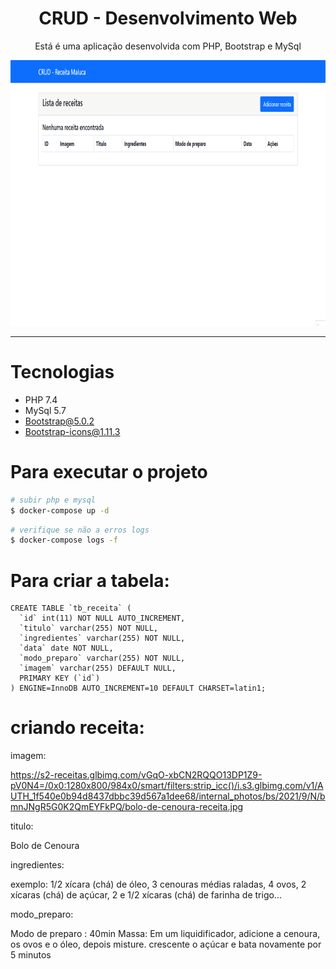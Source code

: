 <h1 align="center">
CRUD - Desenvolvimento Web
</h1>

<p align="center">Está é uma aplicação desenvolvida com PHP, Bootstrap e MySql</p>

<div align="center" >
  <img src="./crud-php/assets/crud.gif" alt="demo-web" height="425">
 
</div>

---

# Tecnologias

- PHP 7.4
- MySql 5.7
- Bootstrap@5.0.2
- Bootstrap-icons@1.11.3

# Para executar o projeto

```bash
# subir php e mysql
$ docker-compose up -d

```

```bash
# verifique se não a erros logs
$ docker-compose logs -f

```

# Para criar a tabela:

```
CREATE TABLE `tb_receita` (
  `id` int(11) NOT NULL AUTO_INCREMENT,
  `titulo` varchar(255) NOT NULL,
  `ingredientes` varchar(255) NOT NULL,
  `data` date NOT NULL,
  `modo_preparo` varchar(255) NOT NULL,
  `imagem` varchar(255) DEFAULT NULL,
  PRIMARY KEY (`id`)
) ENGINE=InnoDB AUTO_INCREMENT=10 DEFAULT CHARSET=latin1;

```

# criando receita:

imagem:

https://s2-receitas.glbimg.com/vGqO-xbCN2RQQO13DP1Z9-pV0N4=/0x0:1280x800/984x0/smart/filters:strip_icc()/i.s3.glbimg.com/v1/AUTH_1f540e0b94d8437dbbc39d567a1dee68/internal_photos/bs/2021/9/N/bmnJNgR5G0K2QmEYFkPQ/bolo-de-cenoura-receita.jpg

titulo:

Bolo de Cenoura

ingredientes:

exemplo: 1/2 xícara (chá) de óleo, 3 cenouras médias raladas, 4 ovos, 2 xícaras (chá) de açúcar, 2 e 1/2 xícaras (chá) de farinha de trigo...

modo_preparo:

Modo de preparo : 40min Massa: Em um liquidificador, adicione a cenoura, os ovos e o óleo, depois misture. crescente o açúcar e bata novamente por 5 minutos
